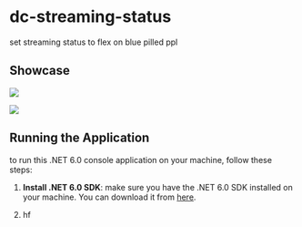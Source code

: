 # dc-streaming-status
set streaming status to flex on blue pilled ppl

## Showcase
![](https://github.com/minhooks/dc-streaming-status/assets/140972000/b15ecc57-41f4-4e18-9bec-725da5a561c8)

![](https://github.com/minhooks/dc-streaming-status/assets/140972000/62606010-f332-419c-9f35-ca629e88586c)

## Running the Application

to run this .NET 6.0 console application on your machine, follow these steps:

1. **Install .NET 6.0 SDK**: make sure you have the .NET 6.0 SDK installed on your machine. You can download it from [here](https://dotnet.microsoft.com/download/dotnet/6.0).

2. hf 

